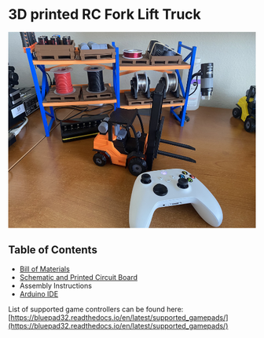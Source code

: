 <h1>3D printed RC Fork Lift Truck</h1>
<img src="https://github.com/swholmstead/ForkLift/blob/main/docs/IMG_3393.JPEG" alt="Skidsteer" width=600 height=400>

<h2>Table of Contents</h2>

* [Bill of Materials](docs/bom.md)
* [Schematic and Printed Circuit Board](docs/schematics.md)
* Assembly Instructions
* [Arduino IDE](docs/arduino.md)

List of supported game controllers can be found here: [https://bluepad32.readthedocs.io/en/latest/supported_gamepads/](https://bluepad32.readthedocs.io/en/latest/supported_gamepads/)
